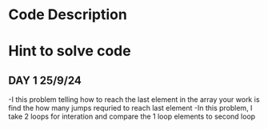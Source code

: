 # Code Description

# Hint to solve code

## DAY 1 25/9/24
  -I  this problem telling how to reach the last element in the array
   your work is find the how many jumps requried to reach last element 
  -In this problem, I take 2 loops for interation and compare the 1 loop elements to second loop
    
